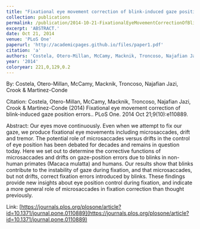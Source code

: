 ```yaml
---
title: "Fixational eye movement correction of blink-induced gaze position errors."
collection: publications
permalink: /publication/2014-10-21-FixationalEyeMovementCorrectionOfBlink_inducedGazePositionError
excerpt: 'ABSTRACT.'
date: Oct 21, 2014
venue: 'PLoS One'
paperurl: 'http://academicpages.github.io/files/paper1.pdf'
citation: 'a'
authors: 'Costela, Otero-Millan, McCamy, Macknik, Troncoso, Najafian Jazi, Crook & Martinez-Conde'
year: '2014'
coloryear: 221,0,129,0.2
---
```


By: Costela, Otero-Millan, McCamy, Macknik, Troncoso, Najafian Jazi, Crook & Martinez-Conde

Citation: Costela, Otero-Millan, McCamy, Macknik, Troncoso, Najafian Jazi, Crook & Martinez-Conde (2014) Fixational eye movement correction of blink-induced gaze position errors.. PLoS One. 2014 Oct 21;9(10):e110889. 

Abstract: Our eyes move continuously. Even when we attempt to fix our gaze, we produce fixational eye movements including microsaccades, drift and tremor. The potential role of microsaccades versus drifts in the control of eye position has been debated for decades and remains in question today. Here we set out to determine the corrective functions of microsaccades and drifts on gaze-position errors due to blinks in non-human primates (Macaca mulatta) and humans. Our results show that blinks contribute to the instability of gaze during fixation, and that microsaccades, but not drifts, correct fixation errors introduced by blinks. These findings provide new insights about eye position control during fixation, and indicate a more general role of microsaccades in fixation correction than thought previously.

Link: [https://journals.plos.org/plosone/article?id=10.1371/journal.pone.0110889](https://journals.plos.org/plosone/article?id=10.1371/journal.pone.0110889)
